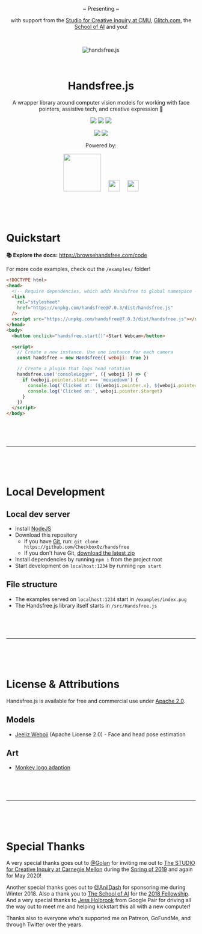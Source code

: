 <div align="center">
  <p>~ Presenting ~</p>
  <p>with support from the <a href="https://www.cmu.edu/cfa/studio/index.html">Studio for Creative Inquiry at CMU</a>, <a href="https://glitch.com/@handsfreejs">Glitch.com</a>, the <a href="https://youtu.be/CJDpF4xUieY?t=58">School of AI</a> and you!</p>
  <br>
  <p><img src="https://media.giphy.com/media/3Z15Ve7WEQGkLa1FwC/giphy.gif" alt="handsfree.js"></p>
  <br>
  <h1>Handsfree.js</h1>
  <p>A wrapper library around computer vision models for working with face pointers, assistive tech, and creative expression 👋</p>
  <p>
    <img class="mr-1" src="https://img.shields.io/github/release-pre/CheckboxOz/handsfree.svg"> <img class="mr-1" src="https://img.shields.io/github/last-commit/CheckboxOz/handsfree.svg">
    <img src="https://img.shields.io/github/repo-size/CheckboxOz/handsfree.svg">
  </p>
  <p>
    <img class="mr-1" src="https://img.shields.io/github/issues-raw/CheckboxOz/handsfree.svg"> <img src="https://img.shields.io/github/issues-pr-raw/CheckboxOz/handsfree.svg">
  </p>
  <p>Powered by:</p>
  <p><a href="https://github.com/jeeliz/jeelizWeboji"><img width=100 src="https://jeeliz.com/wp-content/uploads/2018/01/LOGO_JEELIZ_BLUE.png"></a> &nbsp;&nbsp;&nbsp; <a href="https://ml5js.org/"><img src="https://i.imgur.com/rgguSyv.png" height=30></a> &nbsp;&nbsp;&nbsp; 
  <a href="https://github.com/tensorflow/tfjs-models/"><img src='https://i.imgur.com/KqlnNuA.png' height=30></a>
</div>

<br>
<br>
<br>

# Quickstart

**📚 Explore the docs:** https://browsehandsfree.com/code

For more code examples, check out the `/examples/` folder!

```html
<!DOCTYPE html>
<head>
  <!-- Require dependencies, which adds Handsfree to global namespace -->
  <link
    rel="stylesheet"
    href="https://unpkg.com/handsfree@7.0.3/dist/handsfree.js"
  />
  <script src="https://unpkg.com/handsfree@7.0.3/dist/handsfree.js"></script>
</head>
<body>
  <button onclick="handsfree.start()">Start Webcam</button>

  <script>
    // Create a new instance. Use one instance for each camera
    const handsfree = new Handsfree({ weboji: true })

    // Create a plugin that logs head rotation
    handsfree.use('consoleLogger', ({ weboji }) => {
      if (weboji.pointer.state === 'mousedown') {
        console.log(`Clicked at: (${weboji.pointer.x}, ${weboji.pointer.y})`)
        console.log('Clicked on:', weboji.pointer.$target)
      }
    })
  </script>
</body>
```

<br>
<br>
<br>

---

<br>
<br>
<br>

# Local Development

## Local dev server

- Install [NodeJS](https://nodejs.org/en/download/)
- Download this repository
  - If you have [Git](https://git-scm.com/), run: `git clone https://github.com/CheckboxOz/handsfree`
  - If you don't have Git, [download the latest zip](https://github.com/CheckboxOz/handsfree/archive/master.zip)
- Install dependencies by running `npm i` from the project root
- Start development on `localhost:1234` by running `npm start`

## File structure

- The examples served on `localhost:1234` start in `/examples/index.pug`
- The Handsfree.js library itself starts in `/src/Handsfree.js`

<br>
<br>
<br>

---

<br>
<br>
<br>

# License & Attributions

Handsfree.js is available for free and commercial use under [Apache 2.0](http://www.apache.org/licenses/LICENSE-2.0.html).

## Models

- [Jeeliz Weboji](https://github.com/jeeliz/jeelizWeboji) (Apache License 2.0) - Face and head pose estimation

## Art

- [Monkey logo adaption](https://www.designevo.com/apps/logo/?name=cute-monkey-and-interesting-gaming)

<br>
<br>
<br>

---

<br>
<br>
<br>

# Special Thanks

A very special thanks goes out to [@Golan](https://twitter.com/golan) for inviting me out to [The STUDIO for Creative Inquiry at Carnegie Mellon](http://studioforcreativeinquiry.org/) during the [Spring of 2019](https://www.flickr.com/photos/creativeinquiry/albums/72157703188612302) and again for May 2020!

Another special thanks goes out to [@AnilDash](https://twitter.com/anildash) for sponsoring me during Winter 2018. Also a thank you to [The School of AI](https://twitter.com/SchoolOfAIOffic) for the [2018 Fellowship](https://www.youtube.com/watch?v=CJDpF4xUieY&t=58). And a very special thanks to [Jess Holbrook](https://twitter.com/jessscon) from Google Pair for driving all the way out to meet me and helping kickstart this all with a new computer!

Thanks also to everyone who's supported me on Patreon, GoFundMe, and through Twitter over the years.
